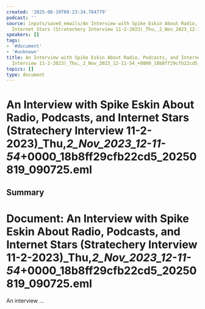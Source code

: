 ```yaml
---
created: '2025-08-19T09:23:34.764779'
podcast: ''
source: inputs/saved_emails/An Interview with Spike Eskin About Radio, Podcasts, and
  Internet Stars (Stratechery Interview 11-2-2023)_Thu,_2_Nov_2023_12-11-54_+0000_18b8ff29cfb22cd5_20250819_090725.eml
speakers: []
tags:
- '#document'
- '#unknown'
title: An Interview with Spike Eskin About Radio, Podcasts, and Internet Stars (Stratechery
  Interview 11-2-2023)_Thu,_2_Nov_2023_12-11-54_+0000_18b8ff29cfb22cd5_20250819_090725.eml
topics: []
type: document
---
```


# An Interview with Spike Eskin About Radio, Podcasts, and Internet Stars (Stratechery Interview 11-2-2023)_Thu,_2_Nov_2023_12-11-54_+0000_18b8ff29cfb22cd5_20250819_090725.eml

## Summary
# Document: An Interview with Spike Eskin About Radio, Podcasts, and Internet Stars (Stratechery Interview 11-2-2023)_Thu,_2_Nov_2023_12-11-54_+0000_18b8ff29cfb22cd5_20250819_090725.eml

An interview ...
